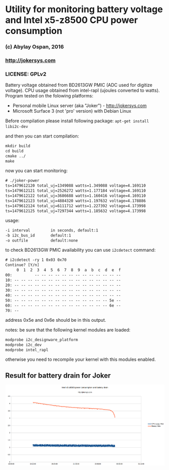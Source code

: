 # Utility for monitoring battery voltage and Intel x5-z8500 CPU power consumption
### (c) Abylay Ospan, 2016 
### http://jokersys.com
### LICENSE: GPLv2

Battery voltage obtained from BD2613GW PMIC (ADC used for digitize voltage). CPU usage obtained from intel-rapl (ujoules converted to watts). Program tested on the folowing platforms:
 * Personal mobile Linux server (aka "Joker") - http://jokersys.com
 * Microsoft Surface 3 (not 'pro' version) with Debian Linux


Before compilation please install following package: 
 `apt-get install libi2c-dev`

and then you can start compilation:

```
mkdir build
cd build
cmake ../
make
```

now you can start monitoring:
```
# ./joker-power 
ts=1479612120 total_uj=1349088 watts=1.349088 voltage=4.169110
ts=1479612121 total_uj=2526272 watts=1.177184 voltage=4.169110
ts=1479612122 total_uj=3686688 watts=1.160416 voltage=4.169110
ts=1479612123 total_uj=4884320 watts=1.197632 voltage=4.178886
ts=1479612124 total_uj=6111712 watts=1.227392 voltage=4.173998
ts=1479612125 total_uj=7297344 watts=1.185632 voltage=4.173998
```

usage:
```
-i interval         in seconds, default:1
-b i2c_bus_id       default:1
-o outfile          default:none
```

to check BD2613GW PMIC availability you can use `i2cdetect` command:
```
# i2cdetect -ry 1 0x03 0x70
Continue? [Y/n] 
     0  1  2  3  4  5  6  7  8  9  a  b  c  d  e  f
00:          -- -- -- -- -- -- -- -- -- -- -- -- -- 
10: -- -- -- -- -- -- -- -- -- -- -- -- -- -- -- -- 
20: -- -- -- -- -- -- -- -- -- -- -- -- -- -- -- -- 
30: -- -- -- -- -- -- -- -- -- -- -- -- -- -- -- -- 
40: -- -- -- -- -- -- -- -- -- -- -- -- -- -- -- -- 
50: -- -- -- -- -- -- -- -- -- -- -- -- -- -- 5e -- 
60: -- -- -- -- -- -- -- -- -- -- -- -- -- -- 6e -- 
70: --             
```

address 0x5e and 0x6e should be in this output.

notes:
be sure that the following kernel modules are loaded:
```
modprobe i2c_designware_platform
modprobe i2c_dev
modprobe intel_rapl
```
otherwise you need to recompile your kernel with this modules enabled.

## Result for battery drain for Joker

![alt tag](https://raw.githubusercontent.com/aospan/joker-power/master/images/battery-discharge.png)

